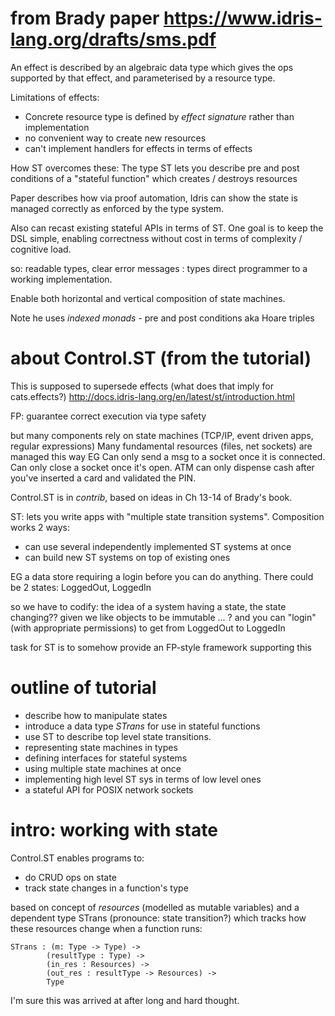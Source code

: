 # from Brady paper https://www.idris-lang.org/drafts/sms.pdf

An effect is described by an algebraic data type which gives the ops
supported by that effect, and parameterised by a resource type.

Limitations of effects:

- Concrete resource type is defined by *effect signature* rather than
implementation
- no convenient way to create new resources
- can't implement handlers for effects in terms of effects

How ST overcomes these: The type ST lets you describe pre and post 
conditions of a  "stateful function" which creates / destroys resources

Paper describes how via proof automation, Idris can show the state is
managed correctly as enforced by the type system.

Also can recast existing stateful APIs in terms of ST. 
One goal is to keep the DSL simple, enabling correctness without
cost in terms of complexity / cognitive load.

so: readable types, clear error messages : types
direct programmer to a working implementation.

Enable both horizontal and vertical composition of state machines.

Note he uses *indexed monads* - pre and post conditions aka Hoare triples

# about Control.ST (from the tutorial)

This is supposed to supersede effects (what does that imply for cats.effects?)
http://docs.idris-lang.org/en/latest/st/introduction.html 

FP: guarantee correct execution via type safety

but many components rely on state machines (TCP/IP, event driven apps,
regular expressions)
Many fundamental resources (files, net sockets) are managed this way
EG Can only send a msg to a socket once it is connected.
Can only close a socket once it's open.
ATM can only dispense cash after you've inserted a card and validated the PIN.

Control.ST is in *contrib*, based on ideas in Ch 13-14 of Brady's book. 

ST: lets you write apps with "multiple state transition systems".
Composition works 2 ways:

- can use several independently implemented ST systems at once
- can build new ST systems on top of existing ones

EG a data store requiring a login before you can do anything. 
There could be 2 states: LoggedOut, LoggedIn

so we have to codify: the idea of a system having a state, the state changing??
given we like objects to be immutable ... ? 
and you can "login" (with appropriate permissions) to get from
LoggedOut to LoggedIn

task for ST is to somehow provide an FP-style framework supporting this

# outline of tutorial

- describe how to manipulate states
- introduce a data type *STrans* for use in stateful functions
- use ST to describe top level state transitions.
- representing state machines in types
- defining interfaces for stateful systems
- using multiple state machines at once
- implementing high level ST sys in terms of low level ones
- a stateful API for POSIX network sockets

# intro: working with state

Control.ST enables programs to:

- do CRUD ops on state 
- track state changes in a function's type
 
based on concept of *resources* (modelled as mutable variables)
and a dependent type STrans (pronounce: state transition?)
which tracks how these resources change when a function runs: 

    STrans : (m: Type -> Type) ->
            (resultType : Type) ->
            (in_res : Resources) ->
            (out_res : resultType -> Resources) ->
            Type
            
I'm sure this was arrived at after long and hard thought.            

            
 
